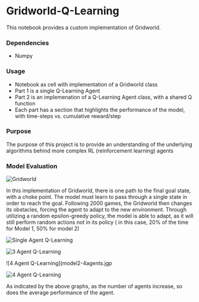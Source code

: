 # Gridworld-Q-Learning
This notebook provides a custom implementation of Gridworld.


### Dependencies
- Numpy

### Usage
- Notebook as cell with implementation of a Gridworld class
- Part 1 is a single Q-Learning Agent
- Part 2 is an implemenation of a Q-Learning Agent class, with a shared Q function 
- Each part has a section that highlights the performance of the model, with time-steps vs. cumulative reward/step

### Purpose 

The purpose of this project is to provide an understanding of the underlying algorithms behind more complex RL (reinforcement learning) agents

### Model Evaluation

![Gridworld](Gridworld.jpg)

In this implementation of Gridworld, there is one path to the final goal state, with a choke point. The model must learn to pass 
through a single state in order to reach the goal. Following 2000 games, the Gridworld then changes its obstacles, forcing the 
agent to adapt to the new environment. Through utilizing a random epsilon-greedy policy, the model is able to adapt, as it will
still perform random actions not in its policy ( in this case, 20% of the time for Model 1, 50% for model 2)



![Single Agent Q-Learning](model1-Performance.jpg)


![3 Agent Q-Learning](model2-Performance.jpg)

![4 Agent Q-Learning](model2-4agents.jgp

![4 Agent Q-Learning](model2-5agents.jgp)


As indicated by the above graphs, as the number of agents increase, so does the average performance of the agent.

